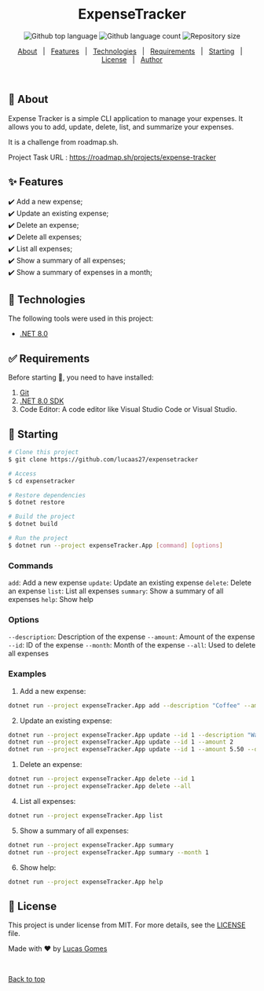 <div align="center" id="top">
&#xa0;

  <!-- <a href="https://expensetracker.netlify.app">Demo</a> -->
</div>

<h1 align="center">ExpenseTracker</h1>

<p align="center">
  <img alt="Github top language" src="https://img.shields.io/github/languages/top/lucaas27/expensetracker?color=56BEB8">

  <img alt="Github language count" src="https://img.shields.io/github/languages/count/lucaas27/expensetracker?color=56BEB8">

  <img alt="Repository size" src="https://img.shields.io/github/repo-size/lucaas27/expensetracker?color=56BEB8">

</p>

<!-- Status -->

<!-- <h4 align="center">
	🚧  ExpenseTracker 🚀 Under construction...  🚧
</h4>

<hr> -->

<p align="center">
  <a href="#dart-about">About</a> &#xa0; | &#xa0;
  <a href="#sparkles-features">Features</a> &#xa0; | &#xa0;
  <a href="#rocket-technologies">Technologies</a> &#xa0; | &#xa0;
  <a href="#white_check_mark-requirements">Requirements</a> &#xa0; | &#xa0;
  <a href="#checkered_flag-starting">Starting</a> &#xa0; | &#xa0;
  <a href="#memo-license">License</a> &#xa0; | &#xa0;
  <a href="https://github.com/lucaas27" target="_blank">Author</a>
</p>

<br>

## :dart: About

Expense Tracker is a simple CLI application to manage your expenses. It allows you to add, update, delete, list, and summarize your expenses.

It is a challenge from roadmap.sh.

Project Task URL : https://roadmap.sh/projects/expense-tracker

## :sparkles: Features

:heavy_check_mark: Add a new expense;\
:heavy_check_mark: Update an existing expense;\
:heavy_check_mark: Delete an expense;\
:heavy_check_mark: Delete all expenses;\
:heavy_check_mark: List all expenses;\
:heavy_check_mark: Show a summary of all expenses;\
:heavy_check_mark: Show a summary of expenses in a month;

## :rocket: Technologies

The following tools were used in this project:

- [.NET 8.0](https://dotnet.microsoft.com/download/dotnet/8.0)

## :white_check_mark: Requirements

Before starting :checkered_flag:, you need to have installed:

1.  [Git](https://git-scm.com)
2.  [.NET 8.0 SDK](https://dotnet.microsoft.com/download/dotnet/8.0)
3.  Code Editor: A code editor like Visual Studio Code or Visual Studio.

## :checkered_flag: Starting

```bash
# Clone this project
$ git clone https://github.com/lucaas27/expensetracker

# Access
$ cd expensetracker

# Restore dependencies
$ dotnet restore

# Build the project
$ dotnet build

# Run the project
$ dotnet run --project expenseTracker.App [command] [options]

```

### Commands

`add`: Add a new expense
`update`: Update an existing expense
`delete`: Delete an expense
`list`: List all expenses
`summary`: Show a summary of all expenses
`help`: Show help

### Options

`--description`: Description of the expense
`--amount`: Amount of the expense
`--id`: ID of the expense
`--month`: Month of the expense
`--all`: Used to delete all expenses

### Examples

1. Add a new expense:

```bash
dotnet run --project expenseTracker.App add --description "Coffee" --amount 2.50
```

2. Update an existing expense:

```bash
dotnet run --project expenseTracker.App update --id 1 --description "Water"
dotnet run --project expenseTracker.App update --id 1 --amount 2
dotnet run --project expenseTracker.App update --id 1 --amount 5.50 --description "Lunch"
```

1. Delete an expense:

```bash
dotnet run --project expenseTracker.App delete --id 1
dotnet run --project expenseTracker.App delete --all
```

4. List all expenses:

```bash
dotnet run --project expenseTracker.App list
```

5. Show a summary of all expenses:

```bash
dotnet run --project expenseTracker.App summary
dotnet run --project expenseTracker.App summary --month 1
```

6. Show help:

```bash
dotnet run --project expenseTracker.App help
```

## :memo: License

This project is under license from MIT. For more details, see the [LICENSE](LICENSE.md) file.

Made with :heart: by <a href="https://github.com/lucaas27" target="_blank">Lucas Gomes</a>

&#xa0;

<a href="#top">Back to top</a>
